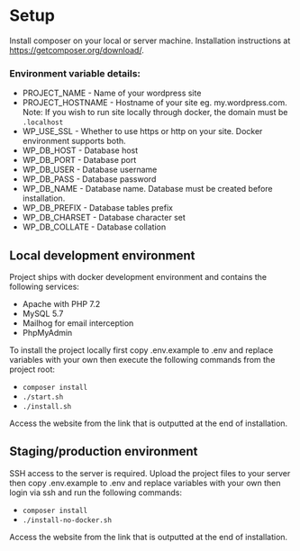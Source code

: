 # Setup

Install composer on your local or server machine.
Installation instructions at https://getcomposer.org/download/.

### Environment variable details:
* PROJECT_NAME - Name of your wordpress site
* PROJECT_HOSTNAME - Hostname of your site eg. my.wordpress.com.
Note: If you wish to run site locally through docker, the domain must be
`.localhost`
* WP_USE_SSL - Whether to use https or http on your site. Docker environment
supports both.
* WP_DB_HOST - Database host
* WP_DB_PORT - Database port
* WP_DB_USER - Database username
* WP_DB_PASS - Database password
* WP_DB_NAME - Database name. Database must be created before installation.
* WP_DB_PREFIX - Database tables prefix
* WP_DB_CHARSET - Database character set
* WP_DB_COLLATE - Database collation


## Local development environment

Project ships with docker development environment and contains the following
services:

* Apache with PHP 7.2
* MySQL 5.7
* Mailhog for email interception
* PhpMyAdmin

To install the project locally first copy .env.example to .env and replace
variables with your own then execute the following commands from the project
root:

* `composer install`
* `./start.sh`
* `./install.sh`

Access the website from the link that is outputted at the end of installation.

## Staging/production environment

SSH access to the server is required. Upload the project files to your server
then copy .env.example to .env and replace variables with your own then login
via ssh and run the following commands:

* `composer install`
* `./install-no-docker.sh`

Access the website from the link that is outputted at the end of installation.
